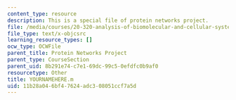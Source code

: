 ```yaml
---
content_type: resource
description: This is a special file of protein networks project.
file: /media/courses/20-320-analysis-of-biomolecular-and-cellular-systems-fall-2012/11b28a046bf47624adc308051ccf7a5d_YOURNAMEHERE.m
file_type: text/x-objcsrc
learning_resource_types: []
ocw_type: OCWFile
parent_title: Protein Networks Project
parent_type: CourseSection
parent_uid: 8b291e74-c7e1-69dc-99c5-0efdfc0b9af0
resourcetype: Other
title: YOURNAMEHERE.m
uid: 11b28a04-6bf4-7624-adc3-08051ccf7a5d
---
```

